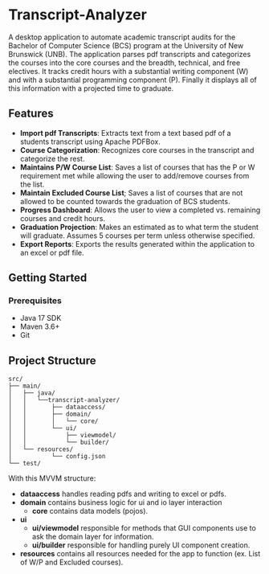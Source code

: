 # Transcript-Analyzer
A desktop application to automate academic transcript audits for the Bachelor of Computer Science (BCS) program at the University of New Brunswick (UNB). The application parses pdf transcripts and categorizes the courses into the core courses and the breadth, technical, and free electives. It tracks credit hours with a substantial writing component (W) and with a substantial programming component (P). Finally it displays all of this information with a projected time to graduate. 
## Features
- **Import pdf Transcripts**: Extracts text from a text based pdf of a students transcript using Apache PDFBox.
- **Course Categorization**: Recognizes core courses in the transcript and categorize the rest.
- **Maintains P/W Course List**: Saves a list of courses that has the P or W requirement met while allowing the user to add/remove courses from the list.
- **Maintain Excluded Course List**; Saves a list of courses that are not allowed to be counted towards the graduation of BCS students.
- **Progress Dashboard**: Allows the user to view a completed vs. remaining courses and credit hours.
- **Graduation Projection**: Makes an estimated as to what term the student will graduate. Assumes 5 courses per term unless otherwise specified.
- **Export Reports**: Exports the results generated within the application to an excel or pdf file.
## Getting Started
### Prerequisites
- Java 17 SDK
- Maven 3.6+
- Git
## Project Structure
```
src/
├── main/
│   ├── java/
│   │   └──transcript-analyzer/
│   │       ├── dataaccess/
│   │       ├── domain/
│   │       │   └── core/
│   │       └── ui/
│   │           ├── viewmodel/
│   │           └── builder/
│   └── resources/
│           └── config.json
└── test/
```
With this MVVM structure:
- **dataaccess** handles reading pdfs and writing to excel or pdfs.
- **domain** contains business logic for ui and io layer interaction
    - **core** contains data models (pojos).
- **ui**
    - **ui/viewmodel** responsible for methods that GUI components use to ask the domain layer for information.
    - **ui/builder** responsible for handling purely UI component creation.
- **resources** contains all resources needed for the app to function (ex. List of W/P and Excluded courses).
